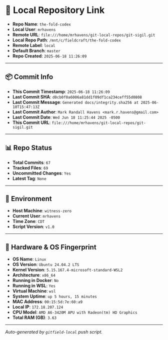 # 🔗 Local Repository Link

- **Repo Name**: `the-fold-codex`
- **Local User**: `mrhavens`
- **Remote URL**: `file:///home/mrhavens/git-local-repos/git-sigil.git`
- **Local Repo Path**: `/mnt/c/fieldcraft/the-fold-codex`
- **Remote Label**: `local`
- **Default Branch**: `master`
- **Repo Created**: `2025-06-18 11:26:09`

---

## 📦 Commit Info

- **This Commit Timestamp**: `2025-06-18 11:26:09`
- **Last Commit SHA**: `d0cb0f0a6006a81dd1f09df1ca234ceff55d0808`
- **Last Commit Message**: `Generated docs/integrity.sha256 at 2025-06-18T15:47:13Z`
- **Last Commit Author**: `Mark Randall Havens <mark.r.havens@gmail.com>`
- **Last Commit Date**: `Wed Jun 18 11:25:44 2025 -0500`
- **This Commit URL**: `file:///home/mrhavens/git-local-repos/git-sigil.git`

---

## 📊 Repo Status

- **Total Commits**: `67`
- **Tracked Files**: `69`
- **Uncommitted Changes**: `Yes`
- **Latest Tag**: `None`

---

## 🧭 Environment

- **Host Machine**: `witness-zero`
- **Current User**: `mrhavens`
- **Time Zone**: `CDT`
- **Script Version**: `v1.0`

---

## 🧬 Hardware & OS Fingerprint

- **OS Name**: `Linux`
- **OS Version**: `Ubuntu 24.04.2 LTS`
- **Kernel Version**: `5.15.167.4-microsoft-standard-WSL2`
- **Architecture**: `x86_64`
- **Running in Docker**: `No`
- **Running in WSL**: `Yes`
- **Virtual Machine**: `wsl`
- **System Uptime**: `up 5 hours, 15 minutes`
- **MAC Address**: `00:15:5d:7e:60:a9`
- **Local IP**: `172.18.207.124`
- **CPU Model**: `AMD A6-3420M APU with Radeon(tm) HD Graphics`
- **Total RAM (GB)**: `3.63`

---

_Auto-generated by `gitfield-local` push script._
